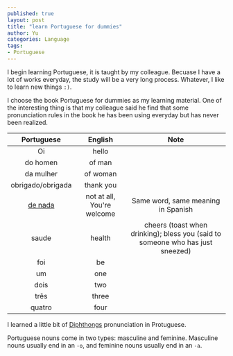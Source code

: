 ```yaml
---
published: true
layout: post
title: "learn Portuguese for dummies"
author: Yu
categories: Language
tags:
- Portuguese
---
```


I begin learning Portuguese, it is taught by my colleague. 
Becuase I have a lot of works everyday, the study will be a very long process.
Whatever, I like to learn new things `:)`.

I choose the book Portuguese for dummies as my learning material. 
One of the interesting thing is that my colleague said he find that some pronunciation rules in the book he has been using everyday but has never been realized.


|Portuguese|English|Note|
|:-----:|:-----:|:-----:|
|Oi|hello||
|do homen| of man||
|da mulher| of woman||
|obrigado/obrigada|thank you||
|[de nada](https://spanish.stackexchange.com/questions/2685/why-is-de-nada-used-as-a-response-to-gracias)|not at all, You're welcome|Same word, same meaning in Spanish|
|saude|health|cheers (toast when drinking); bless you (said to someone who has just sneezed)|
|foi|be||
|um|one||
|dois|two||
|três|three||
|quatro|four||


I learned a little bit of [Diphthongs](https://en.wikipedia.org/wiki/Portuguese_orthography#Diphthongs) pronunciation in Protuguese.

Portuguese nouns come in two types: masculine and feminine. Masculine nouns usually end in an `-o`, and feminine nouns usually end in an `-a`. 
